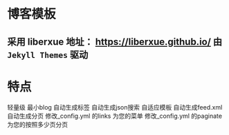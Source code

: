 # 博客模板
采用 liberxue 
地址： https://liberxue.github.io/
由 `Jekyll Themes` 驱动
----------

# 特点

轻量级 最小blog
自动生成标签
自动生成json搜索
自适应模板
自动生成feed.xml
自动生成分页
修改_config.yml 的links 为您的菜单
修改_config.yml  的paginate 为您的按照多少页分页


